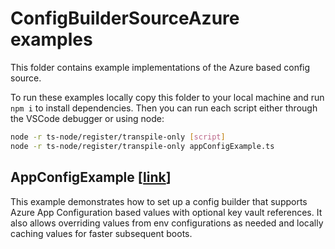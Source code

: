 # ConfigBuilderSourceAzure examples

This folder contains example implementations of the Azure based config source.

To run these examples locally copy this folder to your local machine and run `npm i` to install dependencies. Then you can run each script either through the VSCode debugger or using node:

```bash
node -r ts-node/register/transpile-only [script]
node -r ts-node/register/transpile-only appConfigExample.ts
```

## AppConfigExample [[link](./appConfigExample.ts)]

This example demonstrates how to set up a config builder that supports Azure App Configuration based values with optional key vault references. It also allows overriding values from env configurations as needed and locally caching values for faster subsequent boots.